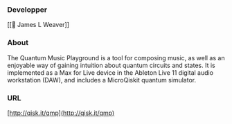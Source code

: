 ---
---
### Developper

[[👤 James L Weaver]]

### About

The Quantum Music Playground is a tool for composing music, as well as an enjoyable way of gaining intuition about quantum circuits and states. It is implemented as a Max for Live device in the Ableton Live 11 digital audio workstation (DAW), and includes a MicroQiskit quantum simulator.

### **URL**

[http://qisk.it/qmp](http://qisk.it/qmp)